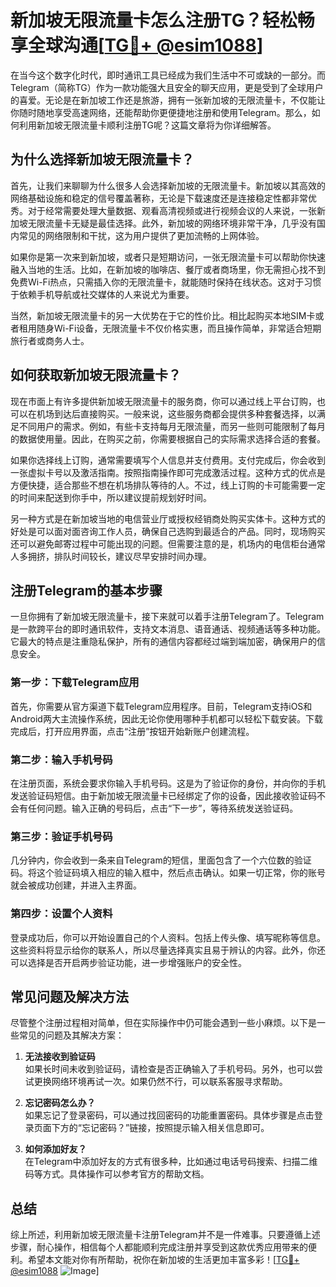 # 新加坡无限流量卡怎么注册TG？轻松畅享全球沟通[[TG💪+ @esim1088](https://t.me/s/esim1088)]

在当今这个数字化时代，即时通讯工具已经成为我们生活中不可或缺的一部分。而Telegram（简称TG）作为一款功能强大且安全的聊天应用，更是受到了全球用户的喜爱。无论是在新加坡工作还是旅游，拥有一张新加坡的无限流量卡，不仅能让你随时随地享受高速网络，还能帮助你更便捷地注册和使用Telegram。那么，如何利用新加坡无限流量卡顺利注册TG呢？这篇文章将为你详细解答。

## 为什么选择新加坡无限流量卡？

首先，让我们来聊聊为什么很多人会选择新加坡的无限流量卡。新加坡以其高效的网络基础设施和稳定的信号覆盖著称，无论是下载速度还是连接稳定性都非常优秀。对于经常需要处理大量数据、观看高清视频或进行视频会议的人来说，一张新加坡无限流量卡无疑是最佳选择。此外，新加坡的网络环境非常干净，几乎没有国内常见的网络限制和干扰，这为用户提供了更加流畅的上网体验。

如果你是第一次来到新加坡，或者只是短期访问，一张无限流量卡可以帮助你快速融入当地的生活。比如，在新加坡的咖啡店、餐厅或者商场里，你无需担心找不到免费Wi-Fi热点，只需插入你的无限流量卡，就能随时保持在线状态。这对于习惯于依赖手机导航或社交媒体的人来说尤为重要。

当然，新加坡无限流量卡的另一大优势在于它的性价比。相比起购买本地SIM卡或者租用随身Wi-Fi设备，无限流量卡不仅价格实惠，而且操作简单，非常适合短期旅行者或商务人士。

## 如何获取新加坡无限流量卡？

现在市面上有许多提供新加坡无限流量卡的服务商，你可以通过线上平台订购，也可以在机场到达后直接购买。一般来说，这些服务商都会提供多种套餐选择，以满足不同用户的需求。例如，有些卡支持每月无限流量，而另一些则可能限制了每月的数据使用量。因此，在购买之前，你需要根据自己的实际需求选择合适的套餐。

如果你选择线上订购，通常需要填写个人信息并支付费用。支付完成后，你会收到一张虚拟卡号以及激活指南。按照指南操作即可完成激活过程。这种方式的优点是方便快捷，适合那些不想在机场排队等待的人。不过，线上订购的卡可能需要一定的时间来配送到你手中，所以建议提前规划好时间。

另一种方式是在新加坡当地的电信营业厅或授权经销商处购买实体卡。这种方式的好处是可以面对面咨询工作人员，确保自己选购到最适合的产品。同时，现场购买还可以避免邮寄过程中可能出现的问题。但需要注意的是，机场内的电信柜台通常人多拥挤，排队时间较长，建议尽早安排时间办理。

## 注册Telegram的基本步骤

一旦你拥有了新加坡无限流量卡，接下来就可以着手注册Telegram了。Telegram是一款跨平台的即时通讯软件，支持文本消息、语音通话、视频通话等多种功能。它最大的特点是注重隐私保护，所有的通信内容都经过端到端加密，确保用户的信息安全。

### 第一步：下载Telegram应用

首先，你需要从官方渠道下载Telegram应用程序。目前，Telegram支持iOS和Android两大主流操作系统，因此无论你使用哪种手机都可以轻松下载安装。下载完成后，打开应用界面，点击“注册”按钮开始新账户创建流程。

### 第二步：输入手机号码

在注册页面，系统会要求你输入手机号码。这是为了验证你的身份，并向你的手机发送验证码短信。由于新加坡无限流量卡已经绑定了你的设备，因此接收验证码不会有任何问题。输入正确的号码后，点击“下一步”，等待系统发送验证码。

### 第三步：验证手机号码

几分钟内，你会收到一条来自Telegram的短信，里面包含了一个六位数的验证码。将这个验证码填入相应的输入框中，然后点击确认。如果一切正常，你的账号就会被成功创建，并进入主界面。

### 第四步：设置个人资料

登录成功后，你可以开始设置自己的个人资料。包括上传头像、填写昵称等信息。这些资料将显示给你的联系人，所以尽量选择真实且易于辨认的内容。此外，你还可以选择是否开启两步验证功能，进一步增强账户的安全性。

## 常见问题及解决方法

尽管整个注册过程相对简单，但在实际操作中仍可能会遇到一些小麻烦。以下是一些常见的问题及其解决方案：

1. **无法接收到验证码**  
   如果长时间未收到验证码，请检查是否正确输入了手机号码。另外，也可以尝试更换网络环境再试一次。如果仍然不行，可以联系客服寻求帮助。

2. **忘记密码怎么办？**  
   如果忘记了登录密码，可以通过找回密码的功能重置密码。具体步骤是点击登录页面下方的“忘记密码？”链接，按照提示输入相关信息即可。

3. **如何添加好友？**  
   在Telegram中添加好友的方式有很多种，比如通过电话号码搜索、扫描二维码等方式。具体操作可以参考官方的帮助文档。

## 总结

综上所述，利用新加坡无限流量卡注册Telegram并不是一件难事。只要遵循上述步骤，耐心操作，相信每个人都能顺利完成注册并享受到这款优秀应用带来的便利。希望本文能对你有所帮助，祝你在新加坡的生活更加丰富多彩！[[TG💪+ @esim1088](https://t.me/s/esim1088) ![Image](https://i.postimg.cc/4NQfJmqS/Snipaste-2025-05-13-00-14-12.png)]